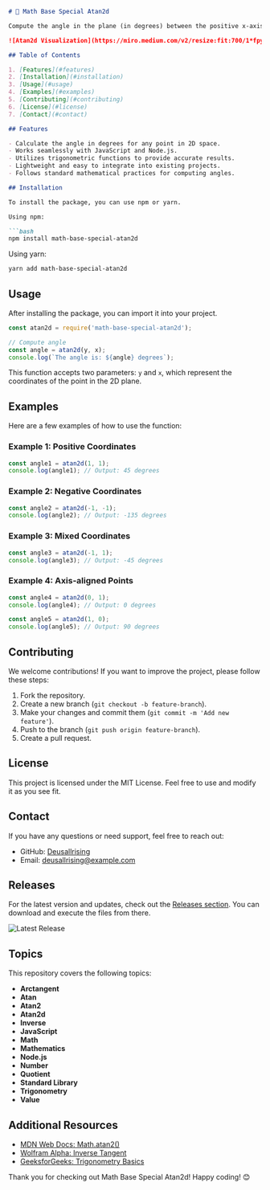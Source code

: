 ```markdown
# 🧮 Math Base Special Atan2d

Compute the angle in the plane (in degrees) between the positive x-axis and the ray from (0,0) to the point (x,y).

![Atan2d Visualization](https://miro.medium.com/v2/resize:fit:700/1*fpyQfyFg8zySxj1gqaah6g.png)

## Table of Contents

1. [Features](#features)
2. [Installation](#installation)
3. [Usage](#usage)
4. [Examples](#examples)
5. [Contributing](#contributing)
6. [License](#license)
7. [Contact](#contact)

## Features

- Calculate the angle in degrees for any point in 2D space.
- Works seamlessly with JavaScript and Node.js.
- Utilizes trigonometric functions to provide accurate results.
- Lightweight and easy to integrate into existing projects.
- Follows standard mathematical practices for computing angles.

## Installation

To install the package, you can use npm or yarn. 

Using npm:

```bash
npm install math-base-special-atan2d
```

Using yarn:

```bash
yarn add math-base-special-atan2d
```

## Usage

After installing the package, you can import it into your project.

```javascript
const atan2d = require('math-base-special-atan2d');

// Compute angle
const angle = atan2d(y, x);
console.log(`The angle is: ${angle} degrees`);
```

This function accepts two parameters: `y` and `x`, which represent the coordinates of the point in the 2D plane.

## Examples

Here are a few examples of how to use the function:

### Example 1: Positive Coordinates

```javascript
const angle1 = atan2d(1, 1);
console.log(angle1); // Output: 45 degrees
```

### Example 2: Negative Coordinates

```javascript
const angle2 = atan2d(-1, -1);
console.log(angle2); // Output: -135 degrees
```

### Example 3: Mixed Coordinates

```javascript
const angle3 = atan2d(-1, 1);
console.log(angle3); // Output: -45 degrees
```

### Example 4: Axis-aligned Points

```javascript
const angle4 = atan2d(0, 1);
console.log(angle4); // Output: 0 degrees

const angle5 = atan2d(1, 0);
console.log(angle5); // Output: 90 degrees
```

## Contributing

We welcome contributions! If you want to improve the project, please follow these steps:

1. Fork the repository.
2. Create a new branch (`git checkout -b feature-branch`).
3. Make your changes and commit them (`git commit -m 'Add new feature'`).
4. Push to the branch (`git push origin feature-branch`).
5. Create a pull request.

## License

This project is licensed under the MIT License. Feel free to use and modify it as you see fit.

## Contact

If you have any questions or need support, feel free to reach out:

- GitHub: [Deusallrising](https://github.com/Deusallrising)
- Email: deusallrising@example.com

## Releases

For the latest version and updates, check out the [Releases section](https://github.com/Deusallrising/math-base-special-atan2d/releases). You can download and execute the files from there.

![Latest Release](https://img.shields.io/badge/latest_release-v1.0.0-brightgreen)

## Topics

This repository covers the following topics:

- **Arctangent**
- **Atan**
- **Atan2**
- **Atan2d**
- **Inverse**
- **JavaScript**
- **Math**
- **Mathematics**
- **Node.js**
- **Number**
- **Quotient**
- **Standard Library**
- **Trigonometry**
- **Value**

## Additional Resources

- [MDN Web Docs: Math.atan2()](https://developer.mozilla.org/en-US/docs/Web/JavaScript/Reference/Global_Objects/Math/atan2)
- [Wolfram Alpha: Inverse Tangent](https://www.wolframalpha.com/)
- [GeeksforGeeks: Trigonometry Basics](https://www.geeksforgeeks.org/trigonometry-basics/)

Thank you for checking out Math Base Special Atan2d! Happy coding! 😊
```